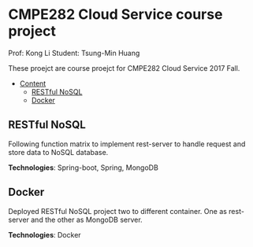 # CMPE282 Cloud Service course project

Prof: Kong Li
Student: Tsung-Min Huang

These proejct are course proejct for CMPE282 Cloud Service 2017 Fall.

- [Content](#CMPE282_Cloud_Service_course_project)
  - [RESTful NoSQL](#restful-nosql)
  - [Docker](#docker)

## RESTful NoSQL

Following function matrix to implement rest-server to handle request and store data to NoSQL database.

**Technologies**: Spring-boot, Spring, MongoDB

## Docker

Deployed RESTful NoSQL project two to different container. One as rest-server and the other as MongoDB server.

**Technologies**: Docker
